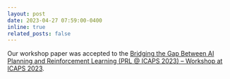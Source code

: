 ```yaml
---
layout: post
date: 2023-04-27 07:59:00-0400
inline: true
related_posts: false
---
```


Our workshop paper was accepted to the <a href="https://prl-theworkshop.github.io/prl2023-icaps/">Bridging the Gap Between AI Planning and Reinforcement Learning (PRL @ ICAPS 2023) – Workshop at ICAPS 2023</a>.
